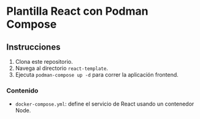 # Plantilla React con Podman Compose

## Instrucciones

1. Clona este repositorio.
2. Navega al directorio `react-template`.
3. Ejecuta `podman-compose up -d` para correr la aplicación frontend.

### Contenido
- `docker-compose.yml`: define el servicio de React usando un contenedor Node.
